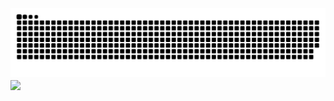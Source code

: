 <picture>
  <source media="(prefers-color-scheme: dark)" srcset="https://raw.githubusercontent.com/tianmingwangluo/tianmingwangluo/output/github-contribution-grid-snake-dark.svg">
  <source media="(prefers-color-scheme: light)" srcset="https://raw.githubusercontent.com/tianmingwangluo/tianmingwangluo/output/github-contribution-grid-snake.svg">
  <img alt="github contribution grid snake animation" src="https://raw.githubusercontent.com/tianmingwangluo/tianmingwangluo/output/github-contribution-grid-snake.svg">
</picture>
<!-- <a href="https://github.com/anuraghazra/github-readme-stats">
  <img height=200 align="center" src="https://github-readme-stats.vercel.app/api?username=tianmingwangluo" />
</a> -->
<a href="https://github.com/anuraghazra/convoychat">
  <img height=200 align="center" src="https://github-readme-stats.vercel.app/api/top-langs?username=tianmingwangluo&layout=compact&langs_count=8&card_width=320" />
</a>

